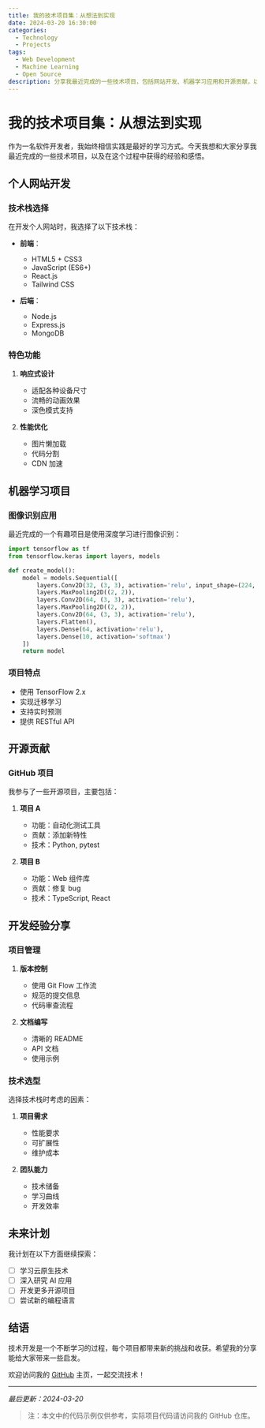 ```yaml
---
title: 我的技术项目集：从想法到实现
date: 2024-03-20 16:30:00
categories:
  - Technology
  - Projects
tags:
  - Web Development
  - Machine Learning
  - Open Source
description: 分享我最近完成的一些技术项目，包括网站开发、机器学习应用和开源贡献，以及在这个过程中学到的经验和教训。
---
```


# 我的技术项目集：从想法到实现

作为一名软件开发者，我始终相信实践是最好的学习方式。今天我想和大家分享我最近完成的一些技术项目，以及在这个过程中获得的经验和感悟。

## 个人网站开发

### 技术栈选择

在开发个人网站时，我选择了以下技术栈：

- **前端**：
  - HTML5 + CSS3
  - JavaScript (ES6+)
  - React.js
  - Tailwind CSS

- **后端**：
  - Node.js
  - Express.js
  - MongoDB

### 特色功能

1. **响应式设计**
   - 适配各种设备尺寸
   - 流畅的动画效果
   - 深色模式支持

2. **性能优化**
   - 图片懒加载
   - 代码分割
   - CDN 加速

## 机器学习项目

### 图像识别应用

最近完成的一个有趣项目是使用深度学习进行图像识别：

```python
import tensorflow as tf
from tensorflow.keras import layers, models

def create_model():
    model = models.Sequential([
        layers.Conv2D(32, (3, 3), activation='relu', input_shape=(224, 224, 3)),
        layers.MaxPooling2D((2, 2)),
        layers.Conv2D(64, (3, 3), activation='relu'),
        layers.MaxPooling2D((2, 2)),
        layers.Conv2D(64, (3, 3), activation='relu'),
        layers.Flatten(),
        layers.Dense(64, activation='relu'),
        layers.Dense(10, activation='softmax')
    ])
    return model
```

### 项目特点

- 使用 TensorFlow 2.x
- 实现迁移学习
- 支持实时预测
- 提供 RESTful API

## 开源贡献

### GitHub 项目

我参与了一些开源项目，主要包括：

1. **项目 A**
   - 功能：自动化测试工具
   - 贡献：添加新特性
   - 技术：Python, pytest

2. **项目 B**
   - 功能：Web 组件库
   - 贡献：修复 bug
   - 技术：TypeScript, React

## 开发经验分享

### 项目管理

1. **版本控制**
   - 使用 Git Flow 工作流
   - 规范的提交信息
   - 代码审查流程

2. **文档编写**
   - 清晰的 README
   - API 文档
   - 使用示例

### 技术选型

选择技术栈时考虑的因素：

1. **项目需求**
   - 性能要求
   - 可扩展性
   - 维护成本

2. **团队能力**
   - 技术储备
   - 学习曲线
   - 开发效率

## 未来计划

我计划在以下方面继续探索：

- [ ] 学习云原生技术
- [ ] 深入研究 AI 应用
- [ ] 开发更多开源项目
- [ ] 尝试新的编程语言

## 结语

技术开发是一个不断学习的过程，每个项目都带来新的挑战和收获。希望我的分享能给大家带来一些启发。

欢迎访问我的 [GitHub](https://github.com/CurtisYoung18) 主页，一起交流技术！

---

*最后更新：2024-03-20*

> 注：本文中的代码示例仅供参考，实际项目代码请访问我的 GitHub 仓库。 